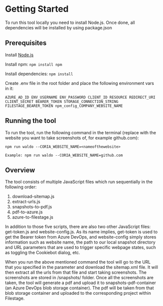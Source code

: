 # Getting Started

To run this tool locally you need to install Node.js. Once done, all dependencies will be installed by using package.json

## Prerequisites

Install [Node.js](https://nodejs.org/en/download/)

Install npm:
`npm install npm`

Install dependencies:
`npm install`

Create .env file in the root folder and place the following environment vars in it:

`AZURE_AD_ID
ENV_USERNAME
ENV_PASSWORD
CLIENT_ID
RESOURCE
REDIRECT_URI
CLIENT_SECRET
BEARER_TOKEN
STORAGE_CONNECTION_STRING
FILESTAGE_BEARER_TOKEN
npm_config_COMPANY_WEBSITE_NAME`

## Running the tool
To run the tool, run the following command in the terminal (replace <nameofthewebsite> with the website you want to take screenshots of, for example github.com):

`npm run waldo --CORIA_WEBSITE_NAME=<nameofthewebsite>`
  
`Example: npm run waldo --CORIA_WEBSITE_NAME=github.com`

## Overview
The tool consists of multiple JavaScript files which run sequentially in the following order:

1.	download-sitemap.js
2.	extract-urls.js
3.	snapshots-to-pdf.js
4.	pdf-to-azure.js
5.	azure-to-filestage.js

In addition to those five scripts, there are also two other JavaScript files: get-token.js and website-config.js. As its name implies, get-token is used to get the Bearer token from Azure DevOps, and website-config simply stores information such as website name, the path to our local snapshot directory and URL parameters that are used to trigger specific webpage states, such as toggling the Cookiebot dialog, etc.

When you run the above mentioned command the tool will go to the URL that you specified in the parameter and download the sitemap.xml file. It will then extract all the urls from that file and start taking screenshots. The screenshots are stored in /snapshots/<nameofthewebsite> folder. Once all the screenshots are taken, the tool will generate a pdf and upload it to snapshots-pdf-container (an Azure DevOps blob storage container). The pdf will be taken from that blob storage container and uploaded to the corresponding project within Filestage.

